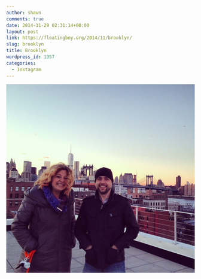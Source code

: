```yaml
---
author: shawn
comments: true
date: 2014-11-29 02:31:14+00:00
layout: post
link: https://floatingboy.org/2014/11/brooklyn/
slug: brooklyn
title: Brooklyn
wordpress_id: 1357
categories:
  - Instagram
---
```


[![Brooklyn](/assets/media/2014/11/10706946_363461183815332_160078117_n.jpg)](/assets/media/2014/11/10706946_363461183815332_160078117_n.jpg)

